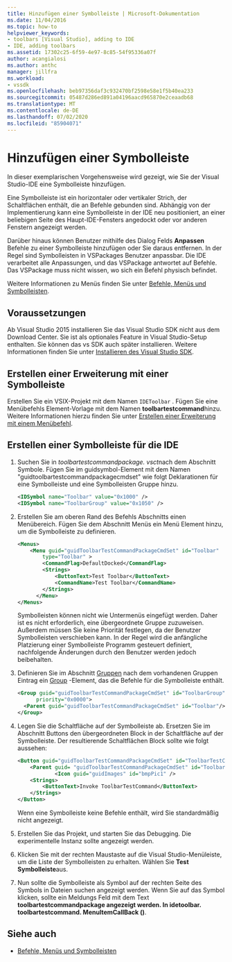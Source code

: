 ```yaml
---
title: Hinzufügen einer Symbolleiste | Microsoft-Dokumentation
ms.date: 11/04/2016
ms.topic: how-to
helpviewer_keywords:
- toolbars [Visual Studio], adding to IDE
- IDE, adding toolbars
ms.assetid: 17302c25-6f59-4e97-8c85-54f95336a07f
author: acangialosi
ms.author: anthc
manager: jillfra
ms.workload:
- vssdk
ms.openlocfilehash: beb97356daf3c932470bf2598e58e1f5b40ea233
ms.sourcegitcommit: 05487d286ed891a04196aacd965870e2ceaadb68
ms.translationtype: MT
ms.contentlocale: de-DE
ms.lasthandoff: 07/02/2020
ms.locfileid: "85904071"
---
```

# <a name="add-a-toolbar"></a>Hinzufügen einer Symbolleiste
In dieser exemplarischen Vorgehensweise wird gezeigt, wie Sie der Visual Studio-IDE eine Symbolleiste hinzufügen.

 Eine Symbolleiste ist ein horizontaler oder vertikaler Strich, der Schaltflächen enthält, die an Befehle gebunden sind. Abhängig von der Implementierung kann eine Symbolleiste in der IDE neu positioniert, an einer beliebigen Seite des Haupt-IDE-Fensters angedockt oder vor anderen Fenstern angezeigt werden.

 Darüber hinaus können Benutzer mithilfe des Dialog Felds **Anpassen** Befehle zu einer Symbolleiste hinzufügen oder Sie daraus entfernen. In der Regel sind Symbolleisten in VSPackages Benutzer anpassbar. Die IDE verarbeitet alle Anpassungen, und das VSPackage antwortet auf Befehle. Das VSPackage muss nicht wissen, wo sich ein Befehl physisch befindet.

 Weitere Informationen zu Menüs finden Sie unter [Befehle, Menüs und Symbolleisten](../extensibility/internals/commands-menus-and-toolbars.md).

## <a name="prerequisites"></a>Voraussetzungen
 Ab Visual Studio 2015 installieren Sie das Visual Studio SDK nicht aus dem Download Center. Sie ist als optionales Feature in Visual Studio-Setup enthalten. Sie können das vs SDK auch später installieren. Weitere Informationen finden Sie unter [Installieren des Visual Studio SDK](../extensibility/installing-the-visual-studio-sdk.md).

## <a name="create-an-extension-with-a-toolbar"></a>Erstellen einer Erweiterung mit einer Symbolleiste
 Erstellen Sie ein VSIX-Projekt mit dem Namen `IDEToolbar` . Fügen Sie eine Menübefehls Element-Vorlage mit dem Namen **toolbartestcommand**hinzu. Weitere Informationen hierzu finden Sie unter [Erstellen einer Erweiterung mit einem Menübefehl](../extensibility/creating-an-extension-with-a-menu-command.md).

## <a name="create-a-toolbar-for-the-ide"></a>Erstellen einer Symbolleiste für die IDE

1. Suchen Sie in *toolbartestcommandpackage. vsct*nach dem Abschnitt Symbole. Fügen Sie im guidsymbol-Element mit dem Namen "guidtoolbartestcommandpackagecmdset" wie folgt Deklarationen für eine Symbolleiste und eine Symbolleisten Gruppe hinzu.

    ```xml
    <IDSymbol name="Toolbar" value="0x1000" />
    <IDSymbol name="ToolbarGroup" value="0x1050" />

    ```

2. Erstellen Sie am oberen Rand des Befehls Abschnitts einen Menübereich. Fügen Sie dem Abschnitt Menüs ein Menü Element hinzu, um die Symbolleiste zu definieren.

    ```xml
    <Menus>
        <Menu guid="guidToolbarTestCommandPackageCmdSet" id="Toolbar"
            type="Toolbar" >
            <CommandFlag>DefaultDocked</CommandFlag>
            <Strings>
                <ButtonText>Test Toolbar</ButtonText>
                <CommandName>Test Toolbar</CommandName>
            </Strings>
          </Menu>
    </Menus>
    ```

     Symbolleisten können nicht wie Untermenüs eingefügt werden. Daher ist es nicht erforderlich, eine übergeordnete Gruppe zuzuweisen. Außerdem müssen Sie keine Priorität festlegen, da der Benutzer Symbolleisten verschieben kann. In der Regel wird die anfängliche Platzierung einer Symbolleiste Programm gesteuert definiert, nachfolgende Änderungen durch den Benutzer werden jedoch beibehalten.

3. Definieren Sie im Abschnitt [Gruppen](../extensibility/groups-element.md) nach dem vorhandenen Gruppen Eintrag ein [Group](../extensibility/group-element.md) -Element, das die Befehle für die Symbolleiste enthält.

    ```xml
    <Group guid="guidToolbarTestCommandPackageCmdSet" id="ToolbarGroup"
          priority="0x0000">
      <Parent guid="guidToolbarTestCommandPackageCmdSet" id="Toolbar"/>
    </Group>
    ```

4. Legen Sie die Schaltfläche auf der Symbolleiste ab. Ersetzen Sie im Abschnitt Buttons den übergeordneten Block in der Schaltfläche auf der Symbolleiste. Der resultierende Schaltflächen Block sollte wie folgt aussehen:

    ```xml
    <Button guid="guidToolbarTestCommandPackageCmdSet" id="ToolbarTestCommandId" priority="0x0100" type="Button">
        <Parent guid= "guidToolbarTestCommandPackageCmdSet" id="ToolbarGroup" />
                <Icon guid="guidImages" id="bmpPic1" />
        <Strings>
            <ButtonText>Invoke ToolbarTestCommand</ButtonText>
        </Strings>
    </Button>
    ```

     Wenn eine Symbolleiste keine Befehle enthält, wird Sie standardmäßig nicht angezeigt.

5. Erstellen Sie das Projekt, und starten Sie das Debugging. Die experimentelle Instanz sollte angezeigt werden.

6. Klicken Sie mit der rechten Maustaste auf die Visual Studio-Menüleiste, um die Liste der Symbolleisten zu erhalten. Wählen Sie **Test Symbolleiste**aus.

7. Nun sollte die Symbolleiste als Symbol auf der rechten Seite des Symbols in Dateien suchen angezeigt werden. Wenn Sie auf das Symbol klicken, sollte ein Meldungs Feld mit dem Text **toolbartestcommandpackage angezeigt werden. In idetoolbar. toolbartestcommand. MenuItemCallBack ()**.

## <a name="see-also"></a>Siehe auch
- [Befehle, Menüs und Symbolleisten](../extensibility/internals/commands-menus-and-toolbars.md)
